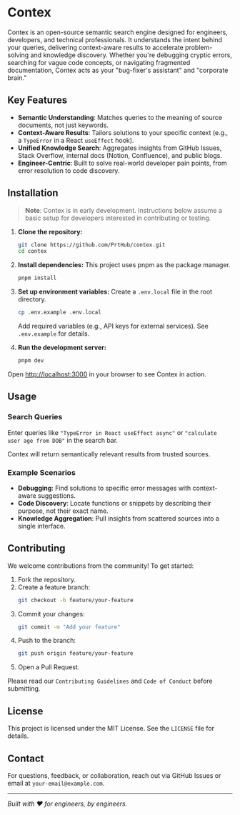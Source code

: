 # Contex

Contex is an open-source semantic search engine designed for engineers, developers, and technical professionals. It understands the intent behind your queries, delivering context-aware results to accelerate problem-solving and knowledge discovery. Whether you're debugging cryptic errors, searching for vague code concepts, or navigating fragmented documentation, Contex acts as your "bug-fixer's assistant" and "corporate brain."

## Key Features

- **Semantic Understanding**: Matches queries to the meaning of source documents, not just keywords.
- **Context-Aware Results**: Tailors solutions to your specific context (e.g., a `TypeError` in a React `useEffect` hook).
- **Unified Knowledge Search**: Aggregates insights from GitHub Issues, Stack Overflow, internal docs (Notion, Confluence), and public blogs.
- **Engineer-Centric**: Built to solve real-world developer pain points, from error resolution to code discovery.

## Installation

> **Note**: Contex is in early development. Instructions below assume a basic setup for developers interested in contributing or testing.

1.  **Clone the repository:**

    ```bash
    git clone https://github.com/PrtHub/contex.git
    cd contex
    ```

2.  **Install dependencies:**
    This project uses pnpm as the package manager.

    ```bash
    pnpm install
    ```

3.  **Set up environment variables:**
    Create a `.env.local` file in the root directory.

    ```bash
    cp .env.example .env.local
    ```

    Add required variables (e.g., API keys for external services). See `.env.example` for details.

4.  **Run the development server:**
    ```bash
    pnpm dev
    ```

Open <http://localhost:3000> in your browser to see Contex in action.

## Usage

### Search Queries

Enter queries like `"TypeError in React useEffect async"` or `"calculate user age from DOB"` in the search bar.

Contex will return semantically relevant results from trusted sources.

### Example Scenarios

- **Debugging**: Find solutions to specific error messages with context-aware suggestions.
- **Code Discovery**: Locate functions or snippets by describing their purpose, not their exact name.
- **Knowledge Aggregation**: Pull insights from scattered sources into a single interface.

## Contributing

We welcome contributions from the community! To get started:

1.  Fork the repository.
2.  Create a feature branch:
    ```bash
    git checkout -b feature/your-feature
    ```
3.  Commit your changes:
    ```bash
    git commit -m "Add your feature"
    ```
4.  Push to the branch:
    ```bash
    git push origin feature/your-feature
    ```
5.  Open a Pull Request.

Please read our `Contributing Guidelines` and `Code of Conduct` before submitting.

## License

This project is licensed under the MIT License. See the `LICENSE` file for details.

## Contact

For questions, feedback, or collaboration, reach out via GitHub Issues or email at `your-email@example.com`.

---

_Built with ❤️ for engineers, by engineers._
